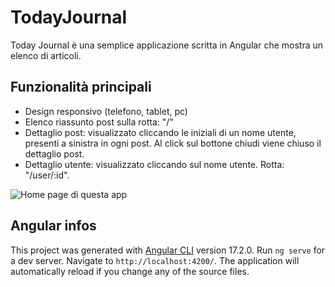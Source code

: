 # TodayJournal
Today Journal è una semplice applicazione scritta in Angular che mostra un elenco di articoli.

## Funzionalità principali
 - Design responsivo (telefono, tablet, pc)
 - Elenco riassunto post sulla rotta: "/"
 - Dettaglio post: visualizzato cliccando le iniziali di un nome utente, presenti a sinistra in ogni post. Al click sul bottone chiudi viene chiuso il dettaglio post.
 - Dettaglio utente: visualizzato cliccando sul nome utente. Rotta: "/user/:id".

 ![Home page di questa app](https://i.ibb.co/tqGTghz/Screenshot-2024-02-23-143559.pngg "Home Page di TodayJournal")


## Angular infos
This project was generated with [Angular CLI](https://github.com/angular/angular-cli) version 17.2.0.
Run `ng serve` for a dev server. Navigate to `http://localhost:4200/`. The application will automatically reload if you change any of the source files.